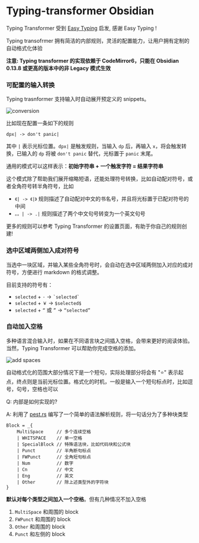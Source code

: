 

# Typing-transformer Obsidian

Typing Transformer 受到 [Easy Typing](https://github.com/Yaozhuwa/easy-typing-obsidian) 启发, 感谢 Easy Typing !

Typing transofrmer 拥有简洁的内部规则，灵活的配置能力，让用户拥有定制的自动格式化体验

**注意: Typing transformer 的实现依赖于 CodeMirror6，只能在 Obsidian 0.13.8 或更高的版本中的非 Legacy 模式生效**


### 可配置的输入转换

Typing trasnformer 支持输入时自动展开预定义的 snippets。

![conversion](https://user-images.githubusercontent.com/49832303/175769416-c0fce828-cf72-4d2d-b74d-8bf35f78ce27.gif)

比如现在配置一条如下的规则

```
dpx| -> don't panic|
```

其中 `|` 表示光标位置。`dpx|` 是触发规则，当输入 `dp` 后，再输入 `x`，将会触发转换，已输入的 `dp` 将被 `don't panic` 替代，光标置于 `panic` 末尾。

通用的模式可以这样表示：**初始字符串 + 一个触发字符 = 结果字符串**

这个模式除了帮助我们展开缩略短语，还能处理符号转换，比如自动配对符号，或者全角符号转半角符号，比如
- `《| -> 《|》` 规则描述了自动配对中文的书名号，并且将光标置于已配对符号的中间
- `。。| -> .|` 规则描述了两个中文句号转变为一个英文句号

更多的规则可以参考 Typing Transformer 的设置页面，有助于你自己的规则创建!

### 选中区域两侧加入成对符号

当选中一块区域，并输入某些全角符号时，会自动在选中区域两侧加入对应的成对符号，方便进行 markdown 的格式调整。

目前支持的符号有：

- `selected` + `·` -> `` `selected` ``
- `selected` + `￥` -> `$selected$`
- `selected` + `“` 或 `”` -> `“selected”`

### 自动加入空格

多种语言混合输入时，如果在不同语言块之间插入空格，会带来更好的阅读体验。当然，Typing Transformer 可以帮助你完成空格的添加。

![add spaces](https://user-images.githubusercontent.com/49832303/175770015-6dba97d6-5eb2-4d30-a28d-e7ae061c2e7a.gif)


自动格式化的范围大部分情况下是一个短句，实际处理部分将会有 "⭐️" 表示起点，终点则是当前光标位置。格式化的时机，一般是输入一个短句标点时，比如逗号，句号，空格也可以



Q: 内部是如何实现的?

A: 利用了 [pest.rs](https://pest.rs/) 编写了一个简单的语法解析规则，将一句话分为了多种块类型

```pest
Block = _{ 
	MultiSpace     // 多个连续空格
    | WHITSPACE    // 单一空格
	| SpecialBlock // 特殊语法块，比如代码块和公式块
	| Punct        // 半角断句标点
    | FWPunct      // 全角短句标点
	| Num          // 数字
	| Cn           // 中文
    | Eng          // 英文
    | Other        // 除上述类型外的字符块
}
```

**默认对每个类型之间加入一个空格**。但有几种情况不加入空格

1. `MultiSpace` 和周围的 block
1. `FWPunct` 和周围的 block
1. `Other` 和周围的 block
1. `Punct` 和左侧的 block

